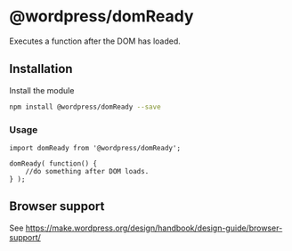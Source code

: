 # @wordpress/domReady

Executes a function after the DOM has loaded.

## Installation

Install the module

```bash
npm install @wordpress/domReady --save
```

### Usage

```JS
import domReady from '@wordpress/domReady';

domReady( function() {
	//do something after DOM loads.
} );
```

## Browser support

See https://make.wordpress.org/design/handbook/design-guide/browser-support/

